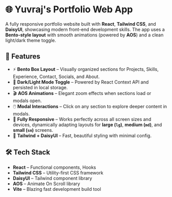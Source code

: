 # 🌐 Yuvraj's Portfolio Web App

A fully responsive portfolio website built with **React**, **Tailwind CSS**, and **DaisyUI**, showcasing modern front-end development skills. The app uses a **Bento-style layout** with smooth animations (powered by **AOS**) and a clean light/dark theme toggle.

## 🚀 Features

- ⚡ **Bento Box Layout** – Visually organized sections for Projects, Skills, Experience, Contact, Socials, and About.
- 🎨 **Dark/Light Mode Toggle** – Powered by React Context API and persisted in local storage.
- 🎬 **AOS Animations** – Elegant zoom effects when sections load or modals open.
- 🖱️ **Modal Interactions** – Click on any section to explore deeper content in modals.
- 📱 **Fully Responsive** – Works perfectly across all screen sizes and devices, dynamically adapting layouts for **large (`lg`)**, **medium (`md`)**, and **small (`sm`)** screens.
- 💅 **Tailwind + DaisyUI** – Fast, beautiful styling with minimal config.

## 🛠️ Tech Stack

- **React** – Functional components, Hooks
- **Tailwind CSS** – Utility-first CSS framework
- **DaisyUI** – Tailwind component library
- **AOS** – Animate On Scroll library
- **Vite** – Blazing fast development build tool



